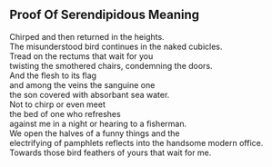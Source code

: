 Proof Of Serendipidous Meaning
------------------------------
Chirped and then returned in the heights.  
The misunderstood bird continues in the naked cubicles.  
Tread on the rectums that wait for you  
twisting the smothered chairs, condemning the doors.  
And the flesh to its flag  
and among the veins the sanguine one  
the son covered with absorbant sea water.  
Not to chirp or even meet  
the bed of one who refreshes  
against me in a night or hearing to a fisherman.  
We open the halves of a funny things and the  
electrifying of pamphlets reflects into the handsome modern office.  
Towards those bird feathers of yours that wait for me.  
